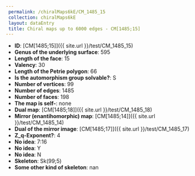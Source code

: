 ```yaml
--- 
 permalink: /chiralMaps6kE/CM_1485_15 
 collection: chiralMaps6kE
 layout: dataEntry
 title: Chiral maps up to 6000 edges - CM[1485;15]
---
```


- **ID**: [CM[1485;15]]({{ site.url }}/test/CM_1485_15)
- **Genus of the underlying surface**: 595
- **Length of the face**: 15
- **Valency**: 30
- **Length of the Petrie polygon**: 66
- **Is the automorphism group solvable?**: S
- **Number of vertices**: 99
- **Number of edges**: 1485
- **Number of faces**: 198
- **The map is self-**: none
- **Dual map**: [CM[1485;18]]({{ site.url }}/test/CM_1485_18)
- **Mirror (enantihomorphic) map**: [CM[1485;14]]({{ site.url }}/test/CM_1485_14)
- **Dual of the mirror image**: [CM[1485;17]]({{ site.url }}/test/CM_1485_17)
- **Z_q-Exponent?**: 4
- **No idea**:  7:16
- **No idea**: Y
- **No idea**: N
- **Skeleton**: Sk(99;5)
- **Some other kind of skeleton**: nan
